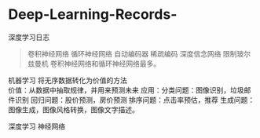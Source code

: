 # Deep-Learning-Records-
深度学习日志
>卷积神经网络
>循环神经网络
>自动编码器
>稀疏编码
>深度信念网络
>限制玻尔兹曼机
卷积神经网络和循环神经网络最多。

机器学习
  将无序数据转化为价值的方法  
  价值：从数据中抽取规律，并用来预测未来
  应用：分类问题：图像识别，垃圾邮件识别
       回归问题：股价预测，房价预测
       排序问题：点击率预估，推荐
       生成问题：图像生成，图像风格转换，图像文字描述。
       
       
       
深度学习
神经网络
